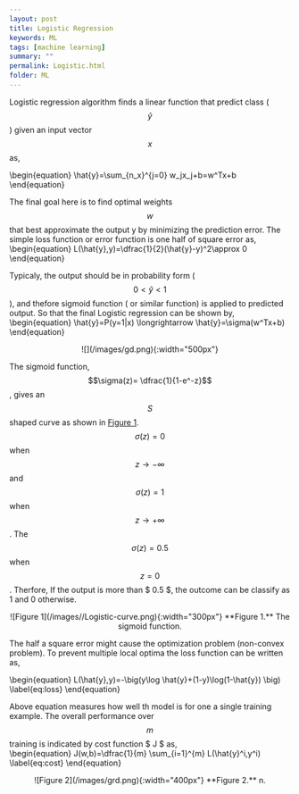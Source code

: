 ```yaml
---
layout: post
title: Logistic Regression
keywords: ML
tags: [machine learning]
summary: ""
permalink: Logistic.html
folder: ML
---
```

<script src="https://cdn.mathjax.org/mathjax/latest/MathJax.js?config=TeX-AMS-MML_HTMLorMML" type="text/javascript"></script> 

Logistic regression algorithm finds a linear function that predict class ($$\hat{y} $$) given an input vector $$ x $$ as, 

\begin{equation}
\hat{y}=\sum_{n_x}^{j=0} w_jx_j+b=w^Tx+b
\end{equation}

The final goal  here is to find optimal weights $$ w $$ that best approximate the output y by minimizing 
the prediction error. The simple loss function or error function is one half of square error as, 
\begin{equation}
L(\hat{y},y)=\dfrac{1}{2}(\hat{y}-y)^2\approx 0
\end{equation}

 Typicaly, the output should be in probability form ($$ 0<\hat{y} <1$$), and thefore sigmoid function ( or similar function) is applied to predicted output. So that the final Logistic regression can be shown by,
\begin{equation}
\hat{y}=P(y=1|x) \longrightarrow \hat{y}=\sigma(w^Tx+b) 
\end{equation}

<div style="text-align:center" markdown="1">
![](/images/gd.png){:width="500px"}  
 </div>

The sigmoid function, $$\sigma(z)= \dfrac{1}{1-e^-z}$$,  gives an $$S$$ shaped curve  as shown in [Figure 1](#figure1). $$ \sigma(z)= 0 $$  when $$  z\longrightarrow -\infty  $$ and 
$$\sigma(z)= 1$$ when $$z\longrightarrow +\infty $$. The $$ \sigma(z)=0.5 $$ when $$ z=0 $$. Therfore, If the output is more than $ 0.5  $, the outcome can be classify as 1 and 0 otherwise.  

<div style="text-align:center" markdown="1">
<a name="figure1"></a>![Figure 1](/images//Logistic-curve.png){:width="300px"}  
**Figure 1.** The sigmoid function.
 </div> 

The half a square error might cause the optimization problem (non-convex problem). To prevent multiple local optima the loss function can be written as,  

\begin{equation}
L(\hat{y},y)=-\big(y\log \hat{y}+(1-y)\log(1-\hat{y}) \big)
\label{eq:loss}
\end{equation}

Above equation measures how well th model is for one a single training example. The overall performance over $$ m $$ training  is indicated by cost function $ J $ as,  
\begin{equation}
J(w,b)=\dfrac{1}{m} \sum_{i=1}^{m} L(\hat{y}^i,y^i)
\label{eq:cost}
\end{equation}


<div style="text-align:center" markdown="1">
<a name="figure1"></a>![Figure 2](/images/grd.png){:width="400px"}  
**Figure 2.** n.
 </div>
































